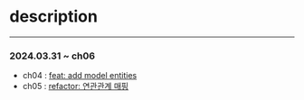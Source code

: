# description
---------

### 2024.03.31 ~ ch06
- ch04 : [feat: add model entities](https://github.com/youabledev/be-study/commit/3989e203cc207d3e24604b9a970dba8b3eb53061)
- ch05 : [refactor: 연관관계 매핑](https://github.com/youabledev/be-study/commit/ce87d7df025dfcb961615ff6d32385a467567cae)

